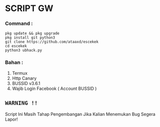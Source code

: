 # SCRIPT GW

### Command :
```
pkg update && pkg upgrade
pkg install git python3
git clone https://github.com/ataaxd/escekek
cd escekek
python3 ubhack.py
```
### Bahan :
1. Termux
2. Http Canary
3. BUSSID v3.6.1
4. Wajib Login Facebook ( Account BUSSID )

## `WARNING !!`
Script Ini Masih Tahap Pengembangan Jika Kalian Menemukan Bug Segera Lapor!
